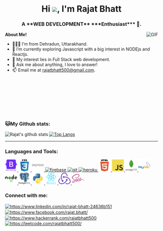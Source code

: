 <h1 align="center">Hi <img src="https://github.com/TheDudeThatCode/TheDudeThatCode/blob/master/Assets/Hi.gif" width="29px">, I'm Rajat Bhatt</h1>
<h3 align="center">A **WEB DEVELOPMENT** ***Enthusiast*** 🚀.</h3>


 

  <img align="right" alt="GIF" src="https://media.giphy.com/media/fwbZnTftCXVocKzfxR/giphy.gif" />

**About Me!**

- 👨🏽‍💻 I’m from Dehradun, Uttarakhand.
- 🌱 I’m currently exploring Javascript with a big interest in NODEjs and Reactjs. 
- 🤔 My interest lies in Full Stack web development.
- 💬 Ask me about anything, I love to answer!
- 📫 Email me at [rajatbhatt500@gmail.com](mailto:rajatbhatt500@gmail.com).

<br/><br/><br/><br/>
---
### 🐱My Github stats:
![Rajat's github stats](https://github-readme-stats.vercel.app/api?username=rajat-bhatt-au9&show_icons=true&title_color=ffc857&icon_color=8ac926&text_color=daf7dc&bg_color=151515&hide=["stars"])
[![Top Langs](https://github-readme-stats.vercel.app/api/top-langs/?username=rajat-bhatt-au9&layout=compact&text_color=daf7dc&bg_color=151515)](https://github.com/anuraghazra/github-readme-stats)

---

<h3 align="left">Languages and Tools:</h3>
<p align="left"> <a href="https://getbootstrap.com" target="_blank"> <img src="https://raw.githubusercontent.com/devicons/devicon/master/icons/bootstrap/bootstrap-plain-wordmark.svg" alt="bootstrap" width="40" height="40"/> </a> <a href="https://www.w3schools.com/css/" target="_blank"> <img src="https://raw.githubusercontent.com/devicons/devicon/master/icons/css3/css3-original-wordmark.svg" alt="css3" width="40" height="40"/> </a> <a href="https://expressjs.com" target="_blank"> <img src="https://raw.githubusercontent.com/devicons/devicon/master/icons/express/express-original-wordmark.svg" alt="express" width="40" height="40"/> </a> <a href="https://firebase.google.com/" target="_blank"> <img src="https://www.vectorlogo.zone/logos/firebase/firebase-icon.svg" alt="firebase" width="40" height="40"/> </a> <a href="https://git-scm.com/" target="_blank"> <img src="https://www.vectorlogo.zone/logos/git-scm/git-scm-icon.svg" alt="git" width="40" height="40"/> </a> <a href="https://heroku.com" target="_blank"> <img src="https://www.vectorlogo.zone/logos/heroku/heroku-icon.svg" alt="heroku" width="40" height="40"/> </a> <a href="https://www.w3.org/html/" target="_blank"> <img src="https://raw.githubusercontent.com/devicons/devicon/master/icons/html5/html5-original-wordmark.svg" alt="html5" width="40" height="40"/> </a> <a href="https://developer.mozilla.org/en-US/docs/Web/JavaScript" target="_blank"> <img src="https://raw.githubusercontent.com/devicons/devicon/master/icons/javascript/javascript-original.svg" alt="javascript" width="40" height="40"/> </a> <a href="https://www.mongodb.com/" target="_blank"> <img src="https://raw.githubusercontent.com/devicons/devicon/master/icons/mongodb/mongodb-original-wordmark.svg" alt="mongodb" width="40" height="40"/> </a> <a href="https://www.mysql.com/" target="_blank"> <img src="https://raw.githubusercontent.com/devicons/devicon/master/icons/mysql/mysql-original-wordmark.svg" alt="mysql" width="40" height="40"/> </a> <a href="https://nodejs.org" target="_blank"> <img src="https://raw.githubusercontent.com/devicons/devicon/master/icons/nodejs/nodejs-original-wordmark.svg" alt="nodejs" width="40" height="40"/> </a> <a href="https://www.postgresql.org" target="_blank"> <img src="https://raw.githubusercontent.com/devicons/devicon/master/icons/postgresql/postgresql-original-wordmark.svg" alt="postgresql" width="40" height="40"/> </a> <a href="https://www.python.org" target="_blank"> <img src="https://raw.githubusercontent.com/devicons/devicon/master/icons/python/python-original.svg" alt="python" width="40" height="40"/> </a> <a href="https://reactjs.org/" target="_blank"> <img src="https://raw.githubusercontent.com/devicons/devicon/master/icons/react/react-original-wordmark.svg" alt="react" width="40" height="40"/> </a> <a href="https://redux.js.org" target="_blank"> <img src="https://raw.githubusercontent.com/devicons/devicon/master/icons/redux/redux-original.svg" alt="redux" width="40" height="40"/> </a> <a href="https://sass-lang.com" target="_blank"> <img src="https://raw.githubusercontent.com/devicons/devicon/master/icons/sass/sass-original.svg" alt="sass" width="40" height="40"/> </a> </p>


<h3 align="left">Connect with me:</h3>
<p align="left">
<a href="https://www.linkedin.com/in/rajat-bhatt-24636b151" target="blank"><img align="center" src="https://cdn.jsdelivr.net/npm/simple-icons@3.0.1/icons/linkedin.svg" alt="https://www.linkedin.com/in/rajat-bhatt-24636b151" height="30" width="40" /></a>
<a href="https://fb.com/rajat.bhatt/" target="blank"><img align="center" src="https://cdn.jsdelivr.net/npm/simple-icons@3.0.1/icons/facebook.svg" alt="https://www.facebook.com/rajat.bhatt/" height="30" width="40" /></a>
<a href="https://www.hackerrank.com/rajatbhatt500" target="blank"><img align="center" src="https://cdn.jsdelivr.net/npm/simple-icons@3.0.1/icons/hackerrank.svg" alt="https://www.hackerrank.com/rajatbhatt500" height="30" width="40" /></a>
<a href="https://leetcode.com/rajatbhatt500/" target="blank"><img align="center" src="https://cdn.jsdelivr.net/npm/simple-icons@3.0.1/icons/leetcode.svg" alt="https://leetcode.com/rajatbhatt500/" height="30" width="40" /></a>
</p>

